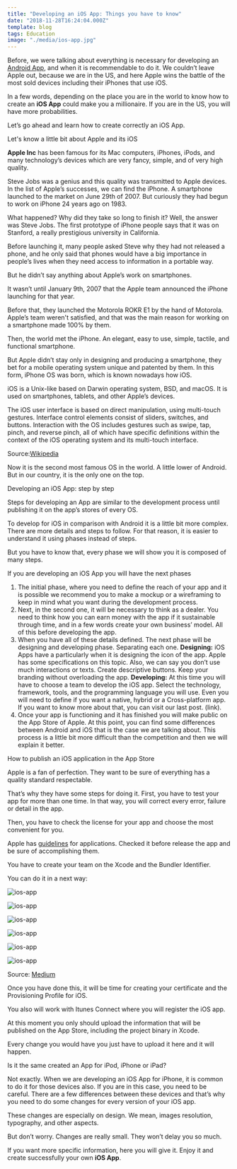 ```yaml
---
title: "Developing an iOS App: Things you have to know"
date: "2018-11-28T16:24:04.000Z"
template: blog
tags: Education
image: "./media/ios-app.jpg"
---
```


Before, we were talking about everything is necessary for developing an [Android App](https://cobuildlab.com/blog/android-app/), and when it is recommendable to do it. We couldn’t leave Apple out, because we are in the US, and here Apple wins the battle of the most sold devices including their iPhones that use iOS. 

In a few words, depending on the place you are in the world to know how to create an **iOS App** could make you a millionaire. If you are in the US, you will have more probabilities.   

Let’s go ahead and learn how to create correctly an iOS App.


<title-2>Let's know a little bit about Apple and its iOS</title-2>

**Apple Inc** has been famous for its Mac computers, iPhones, iPods, and many technology’s devices which are very fancy, simple, and of very high quality. 

Steve Jobs was a genius and this quality was transmitted to Apple devices. In the list of Apple’s successes, we can find the iPhone. A smartphone launched to the market on June 29th of 2007. But curiously they had begun to work on iPhone 24 years ago on 1983. 

What happened? Why did they take so long to finish it? Well, the answer was Steve Jobs. The first prototype of iPhone people says that it was on Stanford, a really prestigious university in California. 

Before launching it, many people asked Steve why they had not released a phone, and he only said that phones would have a big importance in people’s lives when they need access to information in a portable way. 

But he didn’t say anything about Apple’s work on smartphones. 

It wasn’t until January 9th, 2007 that the Apple team announced the iPhone launching for that year. 

Before that, they launched the Motorola ROKR E1 by the hand of Motorola. Apple’s team weren't satisfied, and that was the main reason for working on a smartphone made 100% by them. 

Then, the world met the iPhone. An elegant, easy to use, simple, tactile, and functional smartphone. 

But Apple didn’t stay only in designing and producing a smartphone, they bet for a mobile operating system unique and patented by them. In this form, iPhone OS was born, which is known nowadays how iOS. 

iOS is a Unix-like based on Darwin operating system, BSD, and macOS. It is used on smartphones, tablets, and other Apple’s devices. 

The iOS user interface is based on direct manipulation, using multi-touch gestures. Interface control elements consist of sliders, switches, and buttons. Interaction with the OS includes gestures such as swipe, tap, pinch, and reverse pinch, all of which have specific definitions within the context of the iOS operating system and its multi-touch interface.

Source:[Wikipedia](https://en.wikipedia.org/wiki/IOS)

Now it is the second most famous OS in the world. A little lower of Android. But in our country, it is the only one on the top. 

<title-2>Developing an iOS App: step by step</title-2>

Steps for developing an App are similar to the development process until publishing it on the app’s stores of every OS.

To develop for iOS in comparison with Android it is a little bit more complex. There are more details and steps to follow. For that reason, it is easier to understand it using phases instead of steps. 

But you have to know that, every phase we will show you it is composed of many steps.

If you are developing an iOS App you will have the next phases

1. The initial phase, where you need to define the reach of your app and it is possible we recommend you to make a mockup or a wireframing to keep in mind what you want during the development process. 
2. Next, in the second one, it will be necessary to think as a dealer. You need to think how you can earn money with the app if it sustainable through time, and in a few words create your own business’ model. All of this before developing the app. 
3. When you have all of these details defined. The next phase will be designing and developing phase. Separating each one. 
**Designing:** iOS Apps have a particularly when it is designing the icon of the app. Apple has some specifications on this topic. 
Also, we can say you don’t use much interactions or texts. 
Create descriptive buttons.
Keep your branding without overloading the app.
**Developing:** At this time you will have to choose a team to develop the iOS app. Select the technology, framework, tools, and the programming language you will use. Even you will need to define if you want a native, hybrid or a Cross-platform app. If you want to know more about that, you can visit our last post. (link). 
4. Once your app is functioning and it has finished you will make public on the App  Store of Apple. At this point, you can find some differences between Android and iOS that is the case we are talking about. This process is a little bit more difficult than the competition and then we will explain it better.
  
<title-3>How to publish an iOS application in the App Store</title-3>

Apple is a fan of perfection. They want to be sure of everything has a quality standard respectable. 

That’s why they have some steps for doing it. First, you have to test your app for more than one time. In that way, you will correct every error, failure or detail in the app. 

Then, you have to check the license for your app and choose the most convenient for you. 

Apple has [guidelines](https://developer.apple.com/app-store/review/guidelines/) for applications. Checked it before release the app and be sure of accomplishing them.
 
You have to create your team on the Xcode and the Bundler Identifier. 

You can do it in a next way: 

![ios-app](media/ios-app1.png)

![ios-app](media/ios-app2.png)

![ios-app](media/ios-app3.png)

![ios-app](media/ios-app4.png)

![ios-app](media/ios-app5.png)

![ios-app](media/ios-app6.png)

Source: [Medium](https://medium.com/devschile/publicando-en-la-app-store-y-no-morir-en-el-intento-1f17553dc8b8)

Once you have done this, it will be time for creating your certificate and the Provisioning Profile for iOS.

You also will work with Itunes Connect where you will register the iOS app. 

At this moment you only should upload the information that will be published on the App Store, including the project binary in Xcode. 

Every change you would have you just have to upload it here and it will happen.

<title-3>Is it the same created an App for iPod, iPhone or iPad?</title-3>

Not exactly. When we are developing an iOS App for iPhone, it is common to do it for those devices also. If you are in this case, you need to be careful. There are a few differences between these devices and that’s why you need to do some changes for every version of your iOS app. 

These changes are especially on design. We mean, images resolution, typography, and other aspects. 

But don’t worry. Changes are really small. They won’t delay you so much. 

If you want more specific information, here you will give it. Enjoy it and create successfully your own **iOS App**.

<youtube-video id="bUQz9ZWjsvc"></youtube-video>



